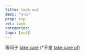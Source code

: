 ```yaml
---
title: look out
desc: "小心"
prop: exp
rel: look
categories:
tags: [out]
---
```


等同于 [take care](/exp/take-care) (*不是 [take care of](/exp/take-care-of))
